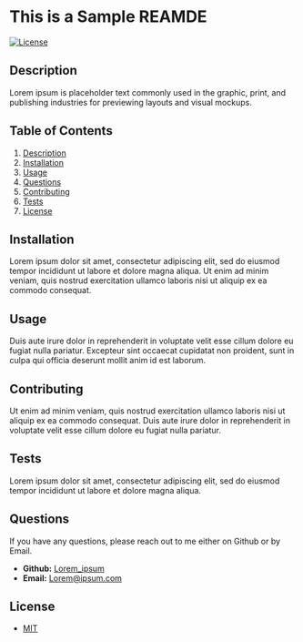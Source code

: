 
# This is a Sample REAMDE  
[![License](https://img.shields.io/badge/License-MIT-yellow.svg)](https://opensource.org/licenses/MIT)  

## Description  

Lorem ipsum is placeholder text commonly used in the graphic, print, and publishing industries for previewing layouts and visual mockups.  

## Table of Contents  
1. [Description](#description)  
2. [Installation](#installation)  
3. [Usage](#usage)  
4. [Questions](#questions)  
5. [Contributing](#contributing)  
6. [Tests](#tests)  
7. [License](#license)
## Installation  

Lorem ipsum dolor sit amet, consectetur adipiscing elit, sed do eiusmod tempor incididunt ut labore et dolore magna aliqua. Ut enim ad minim veniam, quis nostrud exercitation ullamco laboris nisi ut aliquip ex ea commodo consequat.   

## Usage  

Duis aute irure dolor in reprehenderit in voluptate velit esse cillum dolore eu fugiat nulla pariatur. Excepteur sint occaecat cupidatat non proident, sunt in culpa qui officia deserunt mollit anim id est laborum.  

## Contributing  

Ut enim ad minim veniam, quis nostrud exercitation ullamco laboris nisi ut aliquip ex ea commodo consequat. Duis aute irure dolor in reprehenderit in voluptate velit esse cillum dolore eu fugiat nulla pariatur.  

## Tests  

Lorem ipsum dolor sit amet, consectetur adipiscing elit, sed do eiusmod tempor incididunt ut labore et dolore magna aliqua.  

## Questions  

If you have any questions, please reach out to me either on Github or by Email.
  - **Github:** [Lorem_ipsum](https://github.com/Lorem_ipsum)
  - **Email:** [Lorem@ipsum.com](mailto:Lorem@ipsum.com)


## License  

- [MIT](https://opensource.org/licenses/MIT)  

  
